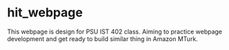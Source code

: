 # hit_webpage

This webpage is design for PSU IST 402 class. Aiming to practice webpage development and get ready to build similar thing in Amazon MTurk.
